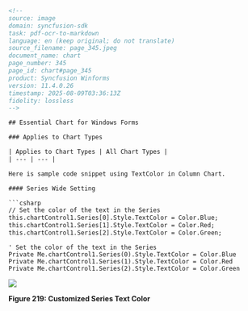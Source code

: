 ```html
<!--
source: image
domain: syncfusion-sdk
task: pdf-ocr-to-markdown
language: en (keep original; do not translate)
source_filename: page_345.jpeg
document_name: chart
page_number: 345
page_id: chart#page_345
product: Syncfusion Winforms
version: 11.4.0.26
timestamp: 2025-08-09T03:36:13Z
fidelity: lossless
-->

## Essential Chart for Windows Forms

### Applies to Chart Types

| Applies to Chart Types | All Chart Types |
| --- | --- |

Here is sample code snippet using TextColor in Column Chart.

#### Series Wide Setting

```csharp
// Set the color of the text in the Series
this.chartControl1.Series[0].Style.TextColor = Color.Blue;
this.chartControl1.Series[1].Style.TextColor = Color.Red;
this.chartControl1.Series[2].Style.TextColor = Color.Green;
```

```vb.net
' Set the color of the text in the Series
Private Me.chartControl1.Series(0).Style.TextColor = Color.Blue
Private Me.chartControl1.Series(1).Style.TextColor = Color.Red
Private Me.chartControl1.Series(2).Style.TextColor = Color.Green
```

![](attachment:image.png)

**Figure 219: Customized Series Text Color**

<!-- tags: [chart, windows forms, text color, series, column chart, color, series wide setting, csharp, vb.net] keywords: [essential chart, windows forms, text color, series wide setting, column chart, chart control, text color customization] -->
```